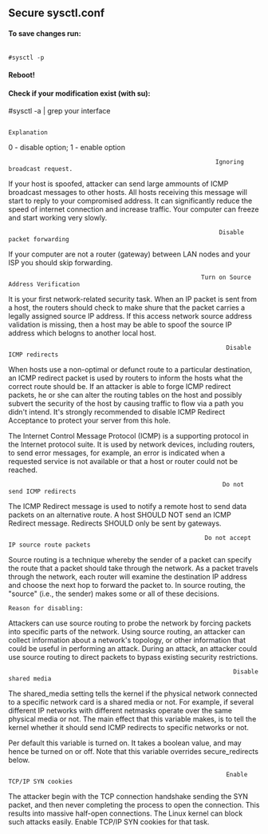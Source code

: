 ## Secure sysctl.conf
#### To save changes run: 

```

#sysctl -p
```


#### Reboot!


#### Check if your modification exist (with su):

#sysctl -a | grep your interface


                                                                     Explanation

0 - disable option; 1 - enable option

                                                              Ignoring broadcast request.

If your host is spoofed, attacker can send large ammounts of ICMP broadcast messages to other hosts. All hosts receiving this message will
start to reply  to your compromised address. It can significantly reduce the speed of internet connection and increase traffic.
Your computer can freeze and start working very slowly. 

                                                               Disable packet forwarding

If your computer are not a router (gateway) between LAN nodes and your ISP you should skip forwarding. 

                                                          Turn on Source Address Verification

It is your first network-related security task. When an IP packet is sent from a host, the routers should check to make shure that 
the packet carries a legally assigned source IP address. If this access network source address validation is missing, then a host may be able to spoof
the source IP address which belogns to another local host. 

                                                                 Disable ICMP redirects

When hosts use a non-optimal or defunct route to a particular destination, an ICMP redirect packet is used by routers to inform the hosts what the correct route should be. If an attacker is able to forge ICMP redirect packets, he or she can alter the routing tables on the host and possibly subvert the security of the host by causing traffic to flow via a path you didn't intend. It's strongly recommended to disable ICMP Redirect Acceptance to protect your server from this hole. 

The Internet Control Message Protocol (ICMP) is a supporting protocol in the Internet protocol suite. 
It is used by network devices, including routers, to send error messages, for example, an error is indicated when a requested service is not available or that a host or router could not be reached.

                                                                Do not send ICMP redirects

The ICMP Redirect message is used to notify a remote host to send data packets on an alternative route. 
A host SHOULD NOT send an ICMP Redirect message. Redirects SHOULD only be sent by gateways.

                                                           Do not accept IP source route packets

Source routing is a technique whereby the sender of a packet can specify the route that a packet should take through the network.
As a packet travels through the network, each router will examine the destination IP address and choose the next hop to forward the packet to. 
In source routing, the "source" (i.e., the sender) makes some or all of these decisions.

    Reason for disabling:
Attackers can use source routing to probe the network by forcing packets into specific parts of the network. Using source routing, an attacker can collect information about a network's topology, or other information that could be useful in performing an attack. 
During an attack, an attacker could use source routing to direct packets to bypass existing security restrictions.

                                                                   Disable shared media

The shared_media setting tells the kernel if the physical network connected to a specific network card is a shared media or not. 
For example, if several different IP networks with different netmasks operate over the same physical media or not. 
The main effect that this variable makes, is to tell the kernel whether it should send ICMP redirects to specific networks or not.

Per default this variable is turned on. It takes a boolean value, and may hence be turned on or off. Note that this variable overrides secure_redirects below. 

                                                                 Enable TCP/IP SYN cookies

The attacker begin with the TCP connection handshake sending the SYN packet, and then never completing the process to open the connection. 
This results into massive half-open connections. The Linux kernel can block such attacks easily. Enable TCP/IP SYN cookies for that task. 



